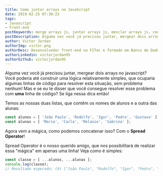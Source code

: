 ```yaml
---
title: Como juntar arrays no JavaScript
date: 2019-02-25 07:30:23
tags: 
- Javascript
- Front-end
postKeywords: merge arrays js, juntar arrays js, mesclar arrays js, concatenar arrays js
postDescription: Alguma vez você já precisou juntar, mergear dois arrays no javascript? Você poderia até construir uma lógica relativamente simples, que ocuparia algumas linhas de código para resolver esta situação, sem problema nenhum! Mas e se eu te disser que você consegue resolver esse problema com uma linha de código? Se liga nessa dica então!
author: Victor Jordan
authorImg: victor.png
authorDesc: Desenvolvedor front-end na FITec e formado em Banco de Dados pela Fatec, apaixonado por usabilidade, performance e UX!
authorLinkedin: victorjordan95
authorGithub: victorjordan95
---
```


Alguma vez você já precisou juntar, mergear dois arrays no javascript? Você poderia até construir uma lógica relativamente simples, que ocuparia algumas linhas de código para resolver esta situação, sem problema nenhum! Mas e se eu te disser que você consegue resolver esse problema com **uma** linha de código? Se liga nessa dica então!

Temos as nossas duas listas, que contêm os nomes de alunos e a outra das alunas:

```javascript
const alunos = [ 'João Paulo', 'Rodolfo', 'Igor', 'Pedro', 'Gustavo' ];
const alunas = [ 'Maria', 'Carla', 'Melanie', 'Sabrina' ];
```

Agora vem a mágica, como podemos concatenar isso? Com o **Spread Operator**!

<!-- more -->

Spread Operator é o nosso querido amigo, que nos possibilitará de realizar essa "mágica" em apenas uma linha! Veja como é simples:

``` javascript
const classe = [ ...alunos, ...alunas ];
console.log(classe);
// Resultado esperado: (9) ["João Paulo", "Rodolfo", "Igor", "Pedro", "Gustavo", "Maria", "Carla", "Melanie", "Sabrina"]
```
